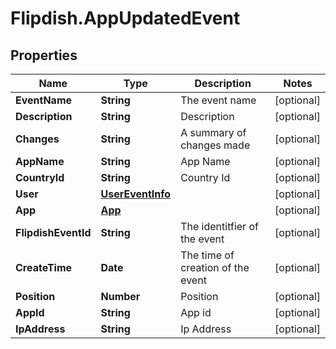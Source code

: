 # Flipdish.AppUpdatedEvent

## Properties

Name | Type | Description | Notes
------------ | ------------- | ------------- | -------------
**EventName** | **String** | The event name | [optional] 
**Description** | **String** | Description | [optional] 
**Changes** | **String** | A summary of changes made | [optional] 
**AppName** | **String** | App Name | [optional] 
**CountryId** | **String** | Country Id | [optional] 
**User** | [**UserEventInfo**](UserEventInfo.md) |  | [optional] 
**App** | [**App**](App.md) |  | [optional] 
**FlipdishEventId** | **String** | The identitfier of the event | [optional] 
**CreateTime** | **Date** | The time of creation of the event | [optional] 
**Position** | **Number** | Position | [optional] 
**AppId** | **String** | App id | [optional] 
**IpAddress** | **String** | Ip Address | [optional] 


